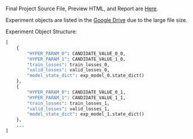 Final Project Source File, Preview HTML, and Report are [Here](Final_Project).

Experiment objects are listed in the [Google Drive](https://drive.google.com/drive/folders/1SpnG2BSAXtR2b4Uza9Y7q3iZ23l2TTU9?usp=sharing) due to the large file size.

Experiment Object Structure:
```python
[
    {
        "HYPER_PARAM_0": CANDIDATE_VALUE_0_0,
        "HYPER_PARAM_1": CANDIDATE_VALUE_1_0,
        "train_losses": train_losses_0,
        "valid_losses": valid_losses_0,
        "model_state_dict": exp_model_0.state_dict()
    },
    {
        "HYPER_PARAM_0": CANDIDATE_VALUE_0_1,
        "HYPER_PARAM_1": CANDIDATE_VALUE_1_1,
        "train_losses": train_losses_1,
        "valid_losses": valid_losses_1,
        "model_state_dict": exp_model_1.state_dict()
    },
    ...
]

```
